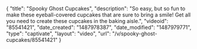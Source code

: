 {
    "title": "Spooky Ghost Cupcakes",
    "description": "So easy, but so fun to make these eyeball-covered cupcakes that are sure to bring a smile! Get all you need to create these cupcakes in the baking aisle.",
    "videoid": "85541421",
    "date_created": "1487978387",
    "date_modified": "1487979771",
    "type": "captivate",
    "layout": "video",
    "url": "\/v\/spooky-ghost-cupcakes\/85541421"
}